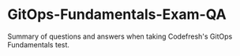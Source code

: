# GitOps-Fundamentals-Exam-QA
Summary of questions and answers when taking Codefresh's GitOps Fundamentals test.
